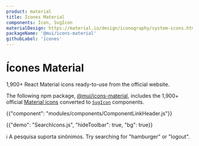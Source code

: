 ```yaml
---
product: material
title: Ícones Material
components: Icon, SvgIcon
materialDesign: https://material.io/design/iconography/system-icons.html
packageName: '@mui/icons-material'
githubLabel: 'ícones'
---
```


# Ícones Material

<p class="description">1,900+ React Material icons ready-to-use from the official website.</p>

The following npm package, [@mui/icons-material](https://www.npmjs.com/package/@mui/icons-material), includes the 1,900+ official [Material icons](https://fonts.google.com/icons) converted to [`SvgIcon`](/material/api/svg-icon/) components.

{{"component": "modules/components/ComponentLinkHeader.js"}}

{{"demo": "SearchIcons.js", "hideToolbar": true, "bg": true}}

ℹ️ A pesquisa suporta sinônimos. Try searching for "hamburger" or "logout".
